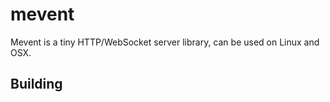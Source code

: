 # mevent
Mevent is a tiny HTTP/WebSocket server library, can be used on Linux and OSX.

Building
--------

